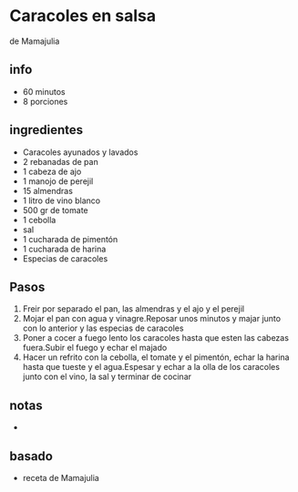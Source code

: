 # Caracoles en salsa
de Mamajulia

## info  
* 60 minutos
* 8 porciones

## ingredientes
* Caracoles ayunados y lavados
* 2 rebanadas de pan
* 1 cabeza de ajo
* 1 manojo de perejil
* 15 almendras
* 1 litro de vino blanco
* 500 gr de tomate
* 1 cebolla
* sal
* 1 cucharada de pimentón
* 1 cucharada de harina
* Especias de caracoles

## Pasos
1. Freir por separado el pan, las almendras y el ajo y el perejil 
2. Mojar el pan con agua y vinagre.Reposar unos minutos y majar
junto con lo anterior y las especias de caracoles
3. Poner a cocer a fuego lento los caracoles hasta que esten las
cabezas fuera.Subir el fuego y echar el majado
4. Hacer un refrito con la cebolla, el tomate y el pimentón, echar
la harina hasta que tueste y el agua.Espesar y echar a la olla de los 
caracoles junto con el vino, la sal y terminar de cocinar


## notas  
* 

## basado
* receta de Mamajulia

